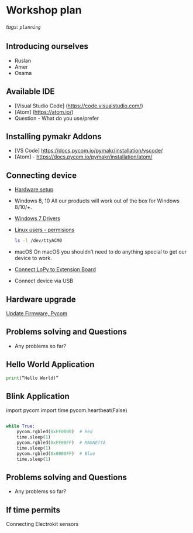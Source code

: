 # Workshop plan
###### tags: `planning`

## Introducing ourselves
* Ruslan
* Amer
* Osama

## Available IDE 
 * [Visual Studio Code] (https://code.visualstudio.com/)
 * [Atom] (https://atom.io/)
 * Question - What do you use/prefer

## Installing pymakr Addons
 * [VS Code] https://docs.pycom.io/pymakr/installation/vscode/
 * [Atom] - https://docs.pycom.io/pymakr/installation/atom/

## Connecting device
 * [Hardware setup](https://docs.pycom.io/gettingstarted/connection/lopy4/)
 * Windows 8, 10
All our products will work out of the box for Windows 8/10/+.
 * [Windows 7 Drivers](https://docs.pycom.io/gettingstarted/installation/drivers)
 * [Linux users - permisions](https://docs.pycom.io/gettingstarted/installation/drivers)
     ```bash
     ls -l /dev/ttyACM0
     ```
* macOS
On macOS you shouldn’t need to do anything special to get our device to work.



* [Connect LoPy to Extension Board](https://docs.pycom.io/gettingstarted/connection/lopy4/) 
 * Connect device via USB

## Hardware upgrade

[Update Firmware, Pycom](https://docs.pycom.io/gettingstarted/installation/firmwaretool/)

## Problems solving and Questions
 * Any problems so far? 

## Hello World Application
```python
print(“Hello World)”

```

## Blink Application 

import pycom
import time
pycom.heartbeat(False)

```python

while True:
    pycom.rgbled(0xFF0000)  # Red
    time.sleep(1)
    pycom.rgbled(0xFF00FF)  # MAGNETTA
    time.sleep(1)
    pycom.rgbled(0x0000FF)  # Blue
    time.sleep(1)
```


## Problems solving and Questions
 * Any problems so far? 


## If time permits
Connecting Electrokit sensors



